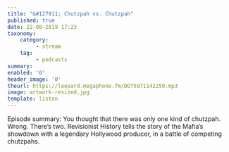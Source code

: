 ```yaml
---
title: "&#127911; Chutzpah vs. Chutzpah"
published: true
date: 22-08-2019 17:23
taxonomy:
    category:
         - stream
    tag:
         - podcasts
summary:
enabled: '0'
header_image: '0'
theurl: https://leopard.megaphone.fm/DGT5971142259.mp3
image: artwork-resized.jpg
template: listen
---
```

 
Episode summary: You thought that there was only one kind of chutzpah. Wrong. There’s two. Revisionist History tells the story of the Mafia’s showdown with a legendary Hollywood producer, in a battle of competing chutzpahs.
